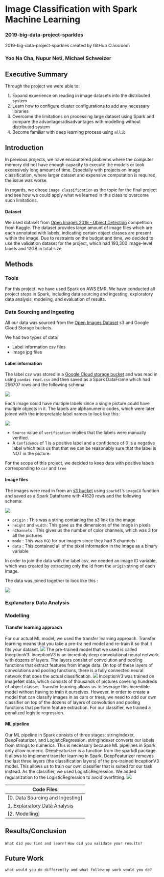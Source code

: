 # Image Classification with Spark Machine Learning

### 2019-big-data-project-sparkles
2019-big-data-project-sparkles created by GitHub Classroom
### Yoo Na Cha, Nupur Neti, Michael Schweizer

## Executive Summary

Through the project we were able to:

1. Expand experience on reading in image datasets into the distributed system
2. Learn how to configure cluster configurations to add any necessary libraries
3. Overcome the limitations on processing large dataset using Spark and compare the advantages/disadvantages with modelling without distributed system
4. Become familiar with deep learning process using `mllib`

## Introduction 

In previous projects, we have encountered problems where the computer memory did not have enough capacity to execute the models or took excessively long amount of time. Especially with projects on image classification, where larger dataset and expensive computation is required, the issue was worse. 

In regards, we chose `image classification` as the topic for the final project and see how we could apply what we learned in this class to overcome such limitations. 

#### Dataset
We used dataset from [Open Images 2019 - Object Detection](https://www.kaggle.com/c/open-images-2019-object-detection) competition from Kaggle. The dataset provides large amount of image files which are each annotated with labels, indicating certain object classes are present within the image. Due to restraints on the budget and time, we decided to use the validation dataset for the project, which had 193,300 image-level labels and 12GB in total size. 

## Methods 

### Tools
For this project, we have used Spark on AWS EMR. We have conducted all project steps in Spark, including data sourcing and ingesting, exploratory data analysis, modeling, and evaluation of results. 


### Data Sourcing and Ingesting

All our data was sourced from the [Open Images Dataset](https://storage.googleapis.com/openimages/web/download.html) s3 and Google Cloud Storage buckets.

We had two types of data:
* Label information csv files 
* Image jpg files 

#### Label information 
The label csv was stored in a [Google Cloud storage bucket](https://storage.googleapis.com/openimages/v5/validation-annotations-human-imagelabels-boxable.csv) and was read in using `pandas read.csv` and then saved as a Spark DataFrame which had 256707 rows and the following schema: 

![](https://github.com/gwu-bigdata/2019-big-data-project-sparkles/blob/master/label_schema.png)

Each image could have multiple labels since a single picture could have multiple objects in it. The labels are alphanumeric codes, which were later joined with the interpretable label names to look like this:

![](https://github.com/gwu-bigdata/2019-big-data-project-sparkles/blob/master/label_joined.png)

* `Source` value of  `verification` implies that the labels were manually verified. 
* A `Confidence` of 1 is a positive label and a confidence of 0 is a negative label which tells us that that we can be reasonably sure that the label is NOT in the picture.

For the scope of this project, we decided to keep data with positive labels corresponding to `car` and `tree` 

#### Image files
	
The images were read in from an [s3 bucket](s3://open-images-dataset/validation) using `sparkdl`’s `imageIO` function and saved as a Spark Dataframe with 41620 rows and the following schema:

![](https://github.com/gwu-bigdata/2019-big-data-project-sparkles/blob/master/image_schema.png)

* `origin` : This was a string containing the s3 link t!o the image 
* `height` and `width`: This gave us the dimensions of the image in pixels
* `nChannels` : This gives us the number of color channels, which was 3 for all the pictures 
* `mode` : This was `RGB` for our images since they had 3 channels
* `data` : This contained all of the pixel information in the image as a binary variable

In order to join the data with the label csv, we needed an image ID variable, which was created by extracting only the id from the `origin` string of each image.

The data was joined together to look like this :

![](https://github.com/gwu-bigdata/2019-big-data-project-sparkles/blob/master/image_joined.png)

### Explanatory Data Analysis

### Modelling
#### Transfer learning approach
For our actual ML model, we used the transfer learning approach. Transfer learning means that you take a pre-trained model and re-train it so that it fits your dataset.
![](https://github.com/gwu-bigdata/2019-big-data-project-sparkles/blob/master/transferlearning.png)
The pre-trained model that we used is called InceptionV3. InceptionV3 is an incredibly deep convolutional neural network with dozens of layers. The layers consist of convolution and pooling functions that extract features from image data. On top of these layers of convolutions and pooling functions, there is a fully connected neural network that does the actual classification. 
![](https://github.com/gwu-bigdata/2019-big-data-project-sparkles/blob/master/inceptionV3.png)
InceptionV3 was trained on ImageNet data, which consists of thousands of pictures covering hundreds of object classes. Transfer learning allows us to leverage this incredible model without having to train it ourselves. However, in order to create a model that can classify images in as cars or trees, we need to add our own classifier on top of the dozens of layers of convolution and pooling functions that perform feature extraction. For our classifier, we trained a penalized logistic regression.

#### ML pipeline
Our ML pipeline in Spark consists of three stages: stringIndexer, DeepFeaturizer, and LogisticRegression. stringIndexer converts our labels from strings to numerics. This is necessary because ML pipelines in Spark only allow numeric. DeepFeaturizer is a function from the sparkdl package. It allows to implement transfer learning in Spark. DeepFeaturizer removes the last three layers (the classification layers) of the pre-trained InceptionV3 model. This allows us to train our own classifier that is suited for our task instead. As the classifier, we used LogisticRegression. We added regularization to the LogisticRegression to avoid overfitting.
![](https://github.com/gwu-bigdata/2019-big-data-project-sparkles/blob/master/mllibpipeline.png)



| Code Files |
|---|
| [0. Data Sourcing and Ingesting] |
| [1. Explanatory Data Analysis](explanatory-data-analysis.ipynb)|
| [2. Modelling] |


## Results/Conclusion
`What did you find and learn?`
`How did you validate your results?`


## Future Work
`what would you do differently and what follow-up work would you do?`
